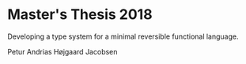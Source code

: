 # Master's Thesis 2018

Developing a type system for a minimal reversible functional language.

Petur Andrias Højgaard Jacobsen

